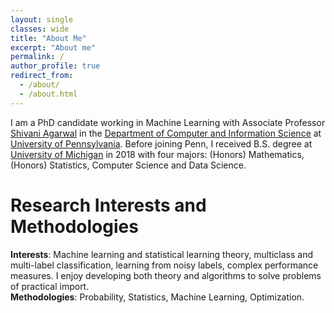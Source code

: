 ```yaml
---
layout: single
classes: wide
title: "About Me"
excerpt: "About me"
permalink: /
author_profile: true
redirect_from: 
  - /about/
  - /about.html
---
```


<!--- My Chinese name: 张明远.<br> -->
I am a PhD candidate working in Machine Learning with Associate Professor [Shivani Agarwal](https://www.shivani-agarwal.net) in the [Department of Computer and Information Science](https://www.cis.upenn.edu) at [University of Pennsylvania](https://home.www.upenn.edu). Before joining Penn, I received B.S. degree at [University of Michigan](https://www.umich.edu) in 2018 with four majors: (Honors) Mathematics, (Honors) Statistics, Computer Science and Data Science.

Research Interests and Methodologies
======
**Interests**: Machine learning and statistical learning theory, multiclass and multi-label classification, learning from noisy labels, complex performance measures. I enjoy developing both theory and algorithms to solve problems of practical import.<br>
**Methodologies**:  Probability, Statistics, Machine Learning, Optimization.

<!--- Recent News
======
* Our paper <em>Foreseeing the Benefits of Incidental Supervision</em> [[link](https://aclanthology.org/2021.emnlp-main.134/)] has been accepted to EMNLP 2021.<br>
* Our paper <em>Learning from Noisy Labels with No Change to the Training Process</em> [[link](http://proceedings.mlr.press/v139/zhang21k.html)] has been accepted to ICML 2021.<br> -->
